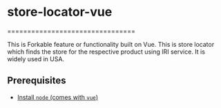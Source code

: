 # store-locator-vue
================================


This is Forkable feature or functionality built on Vue. This is store locator which finds the store for the respective product using IRI service. It is widely used in USA.


## Prerequisites

- [Install `node` (comes with `vue`)](https://vuejs.org/v2/guide/installation.html)







